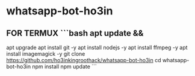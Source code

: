 # whatsapp-bot-ho3in
## FOR TERMUX  ```bash apt update &amp;&amp;
apt upgrade
apt install git -y
apt install nodejs -y
apt install ffmpeg -y
apt install imagemagick -y
git clone https://github.com/ho3inkingroothack/whatsapp-bot-ho3in 
cd whatsapp-bot-ho3in 
npm install 
npm update ```
